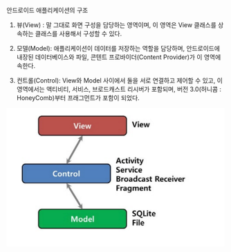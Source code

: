 안드로이드 애플리케이션의 구조

1. 뷰(View) : 말 그대로 화면 구성을 담당하는 영역이며, 이 영역은
 View 클래스를 상속하는 클래스를 사용해서 구성할 수 있다.

2. 모델(Model): 애플리케이션이 데이터를 저장하는 역할을 담당하며,
안드로이드에 내장된 데이터베이스와 파일, 콘텐트 프로바이더(Content Provider)가 이 영역에 속한다.

3. 컨트롤(Control): View와 Model 사이에서 둘을 서로 연결하고 제어할 수 있고,
 이 영역에서는 액티비티, 서비스, 브로드캐스트 리시버가 포함되며,
 버전 3.0(허니콤 : HoneyComb)부터 프래그먼트가 포함이 되었다.


 <img src="/Structure.png"> 